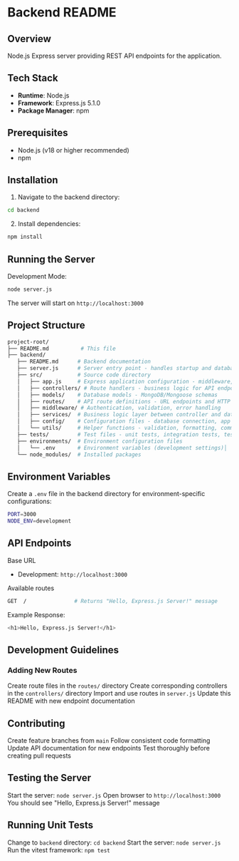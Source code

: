 # Backend README

## Overview
Node.js Express server providing REST API endpoints for the application.

## Tech Stack
- **Runtime**: Node.js
- **Framework**: Express.js 5.1.0
- **Package Manager**: npm

## Prerequisites
- Node.js (v18 or higher recommended)
- npm

## Installation

1. Navigate to the backend directory:
```bash
cd backend
```

2. Install dependencies:
```bash
npm install
```

## Running the Server

Development Mode:
```bash
node server.js
```
The server will start on `http://localhost:3000`

## Project Structure
```bash
project-root/
├── README.md          # This file
├── backend/           
   ├── README.md      # Backend documentation
   ├── server.js      # Server entry point - handles startup and database connection
   ├── src/           # Source code directory
   │   ├── app.js     # Express application configuration - middleware, routes setup
   │   ├── controllers/ # Route handlers - business logic for API endpoints
   │   ├── models/    # Database models - MongoDB/Mongoose schemas
   │   ├── routes/    # API route definitions - URL endpoints and HTTP methods
   │   ├── middleware/ # Authentication, validation, error handling
   │   ├── services/  # Business logic layer between controller and database, handle database interactions
   │   ├── config/    # Configuration files - database connection, app settings
   │   └── utils/     # Helper functions - validation, formatting, common utilities
   ├── tests/         # Test files - unit tests, integration tests, test setup
   ├── environments/  # Environment configuration files
   │   └── .env       # Environment variables (development settings)│   ├── package.json   # Dependencies and scripts
   └── node_modules/  # Installed packages
```

## Environment Variables
Create a `.env` file in the backend directory for environment-specific configurations:
```bash
PORT=3000
NODE_ENV=development
```

## API Endpoints

Base URL
- Development: `http://localhost:3000`

Available routes
```bash
GET  /               # Returns "Hello, Express.js Server!" message
```
Example Response:
```bash
<h1>Hello, Express.js Server!</h1>
```

## Development Guidelines

### Adding New Routes

Create route files in the `routes/` directory
Create corresponding controllers in the `controllers/` directory
Import and use routes in `server.js`
Update this README with new endpoint documentation

## Contributing
Create feature branches from `main`
Follow consistent code formatting
Update API documentation for new endpoints
Test thoroughly before creating pull requests

## Testing the Server

Start the server: `node server.js`
Open browser to `http://localhost:3000`
You should see "Hello, Express.js Server!" message

## Running Unit Tests

Change to `backend` directory: `cd backend`
Start the server: `node server.js`
Run the vitest framework: `npm test`







